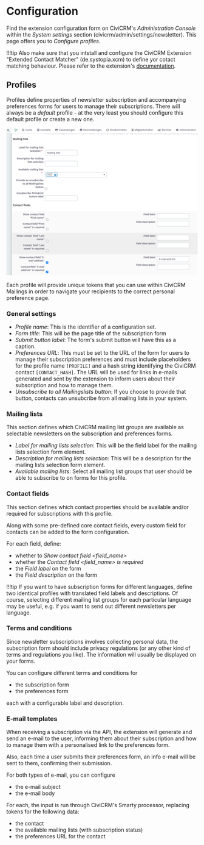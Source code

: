 # Configuration

Find the extension configuration form on CiviCRM's *Administration Console*
within the *System settings* section (civicrm/admin/settings/newsletter). This
page offers you to *Configure profiles*.

!!!tip
    Also make sure that you intstall and configure the CiviCRM Extension 
    "Extended Contact Matcher" (de.systopia.xcm) to define yor cotact matching 
    behaviour. Please refer to the extension's
    [documentation](https://docs.civicrm.org/xcm/en/latest/).

## Profiles

Profiles define properties of newsletter subscription and accompanying
preferences forms for users to manage their subscriptions. There will always be
a *default* profile - at the very least you should configure this default
profile or create a new one. 

![Profile Configuration](img/profile_configuration.png?raw=true "Profile Configuration")

Each profile will provide unique tokens that you can use within CiviCRM Mailings
in order to navigate your recipients to the correct personal preference page.

### General settings

- *Profile name*: This is the identifier of a configuration set.
- *Form title*: This will be the page title of the subscription form
- *Submit button label*: The form's submit button will have this as a caption.
- *Preferences URL*: This must be set to the URL of the form for users to manage
  their subscription preferences and must include placeholders for the profile
  name `[PROFILE]` and a hash string identifying the CiviCRM contact
  `[CONTACT_HASH]`. The URL will be used for links in e-mails generated and sent
  by the extension to inform users about their subscription and how to manage
  them.
- *Unsubscribe to all Mailingslists button*: If you choose to provide that
  button, contacts can unsubcribe from all mailing lists in your system.

### Mailing lists

This section defines which CiviCRM mailing list groups are available as
selectable newsletters on the subscription and preferences forms.

- *Label for mailing lists selection*: This will be the field label for the
  mailing lists selection form element.
- *Description for mailing lists selection*: This will be a description for the
  mailing lists selection form element.
- *Available mailing lists*: Select all mailing list groups that user should be
  able to subscribe to on forms for this profile.

### Contact fields

This section defines which contact properties should be available and/or
required for subscriptions with this profile.

Along with some pre-defined core contact fields, every custom field for contacts
can be added to the form configuration.

For each field, define:

- whether to *Show contact field <field_name>*
- whether the *Contact field <field_name> is required*
- the *Field label* on the form
- the *Field description* on the form

!!!tip
    If you want to have subscription forms for different languages, define two
    identical profiles with translated field labels and descriptions.
    Of course, selecting different mailing list groups for each particular
    language may be useful, e.g. if you want to send out different newsletters
    per language.

### Terms and conditions

Since newsletter subscriptions involves collecting personal data, the
subscription form should include privacy regulations (or any other kind of terms
and regulations you like). The information will usually be displayed on your
forms.

You can configure different terms and conditions for

- the subscription form
- the preferences form

each with a configurable label and description.

### E-mail templates

When receiving a subscription via the API, the extension will generate and send
an e-mail to the user, informing them about their subscription and how to manage
them with a personalised link to the preferences form.

Also, each time a user submits their preferences form, an info e-mail will be
sent to them, confirming their submission.

For both types of e-mail, you can configure

- the e-mail subject
- the e-mail body

For each, the input is run through CiviCRM's Smarty processor, replacing tokens
for the following data:

- the contact
- the available mailing lists (with subscription status)
- the preferences URL for the contact
